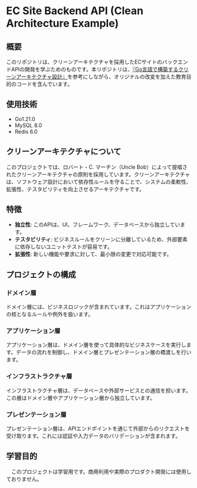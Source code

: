 # EC Site Backend API (Clean Architecture Example)

## 概要

このリポジトリは、クリーンアーキテクチャを採用したECサイトのバックエンドAPIの開発を学ぶためのものです。本リポジトリは、[『Go言語で構築するクリーンアーキテクチャ設計』](https://techbookfest.org/product/9a3U54LBdKDE30ewPS6Ugn?productVariantID=itEzQN5gKZX8gXMmLTEXAB)を参考にしながら、オリジナルの改変を加えた教育目的のコードを含んでいます。

## 使用技術

- Go1.21.0
- MySQL 8.0
- Redis 6.0


## クリーンアーキテクチャについて

このプロジェクトでは、ロバート・C. マーチン（Uncle Bob）によって提唱されたクリーンアーキテクチャの原則を採用しています。クリーンアーキテクチャは、ソフトウェア設計において依存性ルールを守ることで、システムの柔軟性、拡張性、テスタビリティを向上させるアーキテクチャです。

## 特徴

- **独立性**: このAPIは、UI、フレームワーク、データベースから独立しています。
- **テスタビリティ**: ビジネスルールをクリーンに分離しているため、外部要素に依存しないユニットテストが容易です。
- **拡張性**: 新しい機能や要求に対して、最小限の変更で対応可能です。

## プロジェクトの構成

### ドメイン層
ドメイン層には、ビジネスロジックが含まれています。これはアプリケーションの核となるルールや例外を扱います。

### アプリケーション層
アプリケーション層は、ドメイン層を使って具体的なビジネスケースを実行します。データの流れを制御し、ドメイン層とプレゼンテーション層の橋渡しを行います。

### インフラストラクチャ層
インフラストラクチャ層は、データベースや外部サービスとの通信を担います。この層はドメイン層やアプリケーション層から独立しています。

### プレゼンテーション層
プレゼンテーション層は、APIエンドポイントを通じて外部からのリクエストを受け取ります。これには認証や入力データのバリデーションが含まれます。

## 学習目的

　このプロジェクトは学習用です。商用利用や実際のプロダクト開発には使用しておりません。
